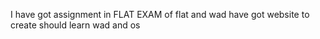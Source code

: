 I have got assignment in FLAT 
EXAM of flat and wad
have got website to create
should learn wad and os

